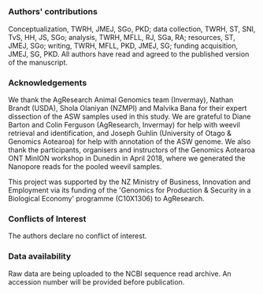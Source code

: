 ##

### Authors' contributions

Conceptualization, TWRH, JMEJ, SGo, PKD;
data collection, TWRH, ST, SNI, TvS, HH, JS, SGo;
analysis, TWRH, MFLL, RJ, SGa, RA;
resources, ST, JMEJ, SGo;
writing, TWRH, MFLL, PKD, JMEJ, SG;
funding acquisition, JMEJ, SG, PKD.
All authors have read and agreed to the published version of the manuscript.

### Acknowledgements

We thank the AgResearch Animal Genomics team (Invermay), Nathan Brandt (USDA), Shola Olaniyan (NZMPI) and Malvika Bana for their expert dissection of the ASW samples used in this study.
We are grateful to Diane Barton and Colin Ferguson (AgResearch, Invermay) for help with weevil retrieval and identification, and Joseph Guhlin (University of Otago & Genomics Aotearoa) for help with annotation of the ASW genome.
We also thank the participants, organisers and instructors  of the Genomics Aotearoa ONT MinION workshop in Dunedin in April 2018, where we generated the Nanopore reads for the pooled weevil samples.

This project was supported by the NZ Ministry of Business, Innovation and Employment via its funding of the 'Genomics for Production & Security in a Biological Economy' programme (C10X1306) to AgResearch.

### Conflicts of Interest

The authors declare no conflict of interest.

### Data availability

Raw data are being uploaded to the NCBI sequence read archive.
An accession number will be provided before publication.
